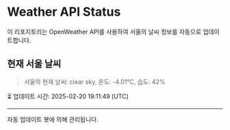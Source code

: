 
# Weather API Status

이 리포지토리는 OpenWeather API를 사용하여 서울의 날씨 정보를 자동으로 업데이트합니다.

## 현재 서울 날씨
> 서울의 현재 날씨: clear sky, 온도: -4.01°C, 습도: 42%

⏳ 업데이트 시간: 2025-02-20 19:11:49 (UTC)

---
자동 업데이트 봇에 의해 관리됩니다.
